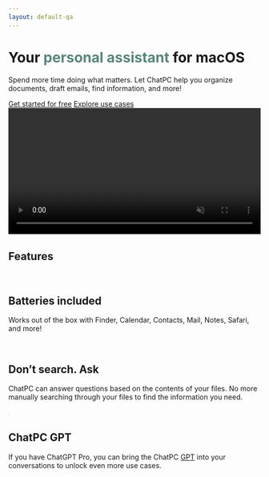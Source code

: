 ```yaml
---
layout: default-qa
---
```


<div class="container">
  <div class="row align-items-center g-lg-3 py-4">
    <div class="col-xl-5 text-center text-lg-start">
      <h1 class="display-6 fw-bold lh-1 mb-3">
        Your <span style="color: #56877c;">personal assistant</span> for macOS
      </h1>
      <p class="col-xl-10 fs-5">
        Spend more time doing what matters. Let ChatPC help you organize documents, draft emails, find information, and more!
      </p>
      <div class="d-grid gap-2 d-md-flex justify-content-md-center justify-content-lg-start mb-4 mb-lg-3">
        <a class="btn btn-primary px-4 me-md-2" href="/docs/macos/getting-started/">Get started for free</a>
        <a class="btn btn-outline-secondary px-4" href="/docs/macos/use-cases/">Explore use cases</a>
      </div>
    </div>
    <div class="col-xl-7 col-lg-12 mx-auto">
      <video src="images/landing/compose-email.mp4" style="width: 100%;" muted autoplay playsinline loop>
        <p>
          Your browser doesn't support HTML video. Here is a
          <a href="images/landing/compose-email.mp4">link to the demo video</a> instead.
        </p>
      </video>
    </div>
  </div>

  <h2 class="pb-2 border-bottom">Features</h2>
  <div class="row g-4 py-5 row-cols-1 row-cols-lg-3">
    <div class="feature col">
      <div class="feature-icon bg-primary bg-gradient">
        <img src="/images/landing/icons/battery.100percent.bolt.svg" type="image/svg+xml" width="1em" height="1em" />
      </div>
      <h2>Batteries included</h2>
      <p>Works out of the box with Finder, Calendar, Contacts, Mail, Notes, Safari, and more!</p>
    </div>
    <div class="feature col">
      <div class="feature-icon bg-primary bg-gradient">
        <img src="/images/landing/icons/brain.head.profile.fill.svg" type="image/svg+xml" width="1em" height="1em" />
      </div>
      <h2>Don’t search. Ask</h2>
      <p>ChatPC can answer questions based on the contents of your files. No more manually searching through your files to find the information you need.</p>
    </div>
    <div class="feature col">
      <div class="feature-icon bg-primary bg-gradient">
        <img src="/images/landing/icons/openai-logomark.svg" type="image/svg+xml" width="1em" height="1em" />
      </div>
      <h2>ChatPC GPT</h2>
      <p>If you have ChatGPT Pro, you can bring the ChatPC <a href="https://x.com/OpenAI/status/1752391522081980855?s=20" target="_blank">GPT</a> into your conversations to unlock even more use cases.</p>
    </div>
  </div>
</div>